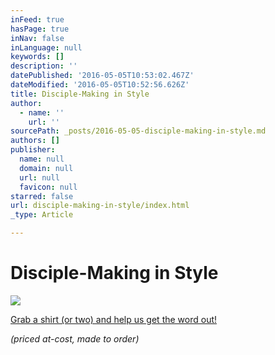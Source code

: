 ```yaml
---
inFeed: true
hasPage: true
inNav: false
inLanguage: null
keywords: []
description: ''
datePublished: '2016-05-05T10:53:02.467Z'
dateModified: '2016-05-05T10:52:56.626Z'
title: Disciple-Making in Style
author:
  - name: ''
    url: ''
sourcePath: _posts/2016-05-05-disciple-making-in-style.md
authors: []
publisher:
  name: null
  domain: null
  url: null
  favicon: null
starred: false
url: disciple-making-in-style/index.html
_type: Article

---
```

# Disciple-Making in Style
![](https://the-grid-user-content.s3-us-west-2.amazonaws.com/85c13c91-a6ab-4560-8a6e-b38147603fc0.png)

[Grab a shirt (or two) and help us get the word out!][0]

_(priced at-cost, made to order)_

[0]: http://dmd.ezymerch.co.nz/